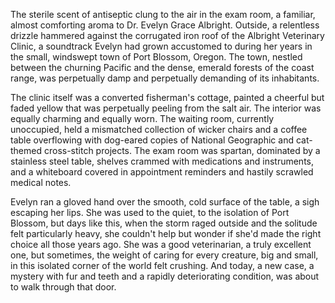 The sterile scent of antiseptic clung to the air in the exam room, a familiar, almost comforting aroma to Dr. Evelyn Grace Albright. Outside, a relentless drizzle hammered against the corrugated iron roof of the Albright Veterinary Clinic, a soundtrack Evelyn had grown accustomed to during her years in the small, windswept town of Port Blossom, Oregon. The town, nestled between the churning Pacific and the dense, emerald forests of the coast range, was perpetually damp and perpetually demanding of its inhabitants.

The clinic itself was a converted fisherman's cottage, painted a cheerful but faded yellow that was perpetually peeling from the salt air. The interior was equally charming and equally worn. The waiting room, currently unoccupied, held a mismatched collection of wicker chairs and a coffee table overflowing with dog-eared copies of National Geographic and cat-themed cross-stitch projects. The exam room was spartan, dominated by a stainless steel table, shelves crammed with medications and instruments, and a whiteboard covered in appointment reminders and hastily scrawled medical notes.

Evelyn ran a gloved hand over the smooth, cold surface of the table, a sigh escaping her lips. She was used to the quiet, to the isolation of Port Blossom, but days like this, when the storm raged outside and the solitude felt particularly heavy, she couldn't help but wonder if she'd made the right choice all those years ago. She was a good veterinarian, a truly excellent one, but sometimes, the weight of caring for every creature, big and small, in this isolated corner of the world felt crushing. And today, a new case, a mystery with fur and teeth and a rapidly deteriorating condition, was about to walk through that door.
